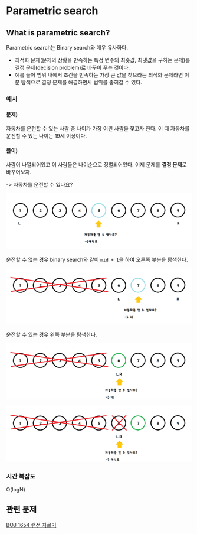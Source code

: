 # Parametric search

## What is parametric search?

Parametric search는 Binary search와 매우 유사하다.

- 최적화 문제(문제의 상황을 만족하는 특정 변수의 최솟값, 최댓값을 구하는 문제)를 결정 문제(decision problem)로 바꾸어 푸는 것이다.
- 예를 들어 범위 내에서 조건을 만족하는 가장 큰 값을 찾으라는 최적화 문제라면 이분 탐색으로 결정 문제를 해결하면서 범위를 좁혀갈 수 있다.

### 예시

#### 문제)

자동차를 운전할 수 있는 사람 중 나이가 가장 어린 사람을 찾고자 한다. 이 때 자동차를 운전할 수 있는 나이는 19세 이상이다.

#### 풀이)

사람이 나열되어있고 이 사람들은 나이순으로 정렬되어있다. 이제 문제를 **결정 문제**로 바꾸어보자.

-> 자동차를 운전할 수 있나요?

![img](README.assets/99A1BC3359BA935F1A.png)

운전할 수 없는 경우 binary search와 같이 `mid + 1`을 하여 오른쪽 부분을 탐색한다.

![img](README.assets/9973833359BA935F0A.png)

운전할 수 있는 경우 왼쪽 부분을 탐색한다.

![img](README.assets/99AC663359BA936038.png)

![img](README.assets/993E783359BA93613F.png)

### 시간 복잡도

O(logN)



## 관련 문제

[BOJ 1654 랜선 자르기](https://www.acmicpc.net/problem/1654)

